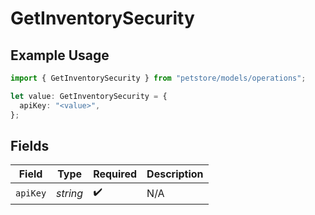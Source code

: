 # GetInventorySecurity

## Example Usage

```typescript
import { GetInventorySecurity } from "petstore/models/operations";

let value: GetInventorySecurity = {
  apiKey: "<value>",
};
```

## Fields

| Field              | Type               | Required           | Description        |
| ------------------ | ------------------ | ------------------ | ------------------ |
| `apiKey`           | *string*           | :heavy_check_mark: | N/A                |